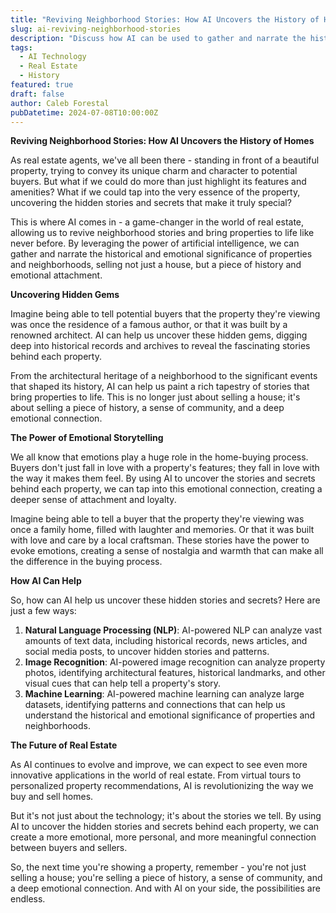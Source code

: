 ```yaml
---
title: "Reviving Neighborhood Stories: How AI Uncovers the History of Homes"
slug: ai-reviving-neighborhood-stories
description: "Discuss how AI can be used to gather and narrate the historical and emotional significance of properties and neighborhoods."
tags:
  - AI Technology
  - Real Estate
  - History
featured: true
draft: false
author: Caleb Forestal
pubDatetime: 2024-07-08T10:00:00Z
---
```




**Reviving Neighborhood Stories: How AI Uncovers the History of Homes**

As real estate agents, we've all been there - standing in front of a beautiful property, trying to convey its unique charm and character to potential buyers. But what if we could do more than just highlight its features and amenities? What if we could tap into the very essence of the property, uncovering the hidden stories and secrets that make it truly special?

This is where AI comes in - a game-changer in the world of real estate, allowing us to revive neighborhood stories and bring properties to life like never before. By leveraging the power of artificial intelligence, we can gather and narrate the historical and emotional significance of properties and neighborhoods, selling not just a house, but a piece of history and emotional attachment.

**Uncovering Hidden Gems**

Imagine being able to tell potential buyers that the property they're viewing was once the residence of a famous author, or that it was built by a renowned architect. AI can help us uncover these hidden gems, digging deep into historical records and archives to reveal the fascinating stories behind each property.

From the architectural heritage of a neighborhood to the significant events that shaped its history, AI can help us paint a rich tapestry of stories that bring properties to life. This is no longer just about selling a house; it's about selling a piece of history, a sense of community, and a deep emotional connection.

**The Power of Emotional Storytelling**

We all know that emotions play a huge role in the home-buying process. Buyers don't just fall in love with a property's features; they fall in love with the way it makes them feel. By using AI to uncover the stories and secrets behind each property, we can tap into this emotional connection, creating a deeper sense of attachment and loyalty.

Imagine being able to tell a buyer that the property they're viewing was once a family home, filled with laughter and memories. Or that it was built with love and care by a local craftsman. These stories have the power to evoke emotions, creating a sense of nostalgia and warmth that can make all the difference in the buying process.

**How AI Can Help**

So, how can AI help us uncover these hidden stories and secrets? Here are just a few ways:

1. **Natural Language Processing (NLP)**: AI-powered NLP can analyze vast amounts of text data, including historical records, news articles, and social media posts, to uncover hidden stories and patterns.
2. **Image Recognition**: AI-powered image recognition can analyze property photos, identifying architectural features, historical landmarks, and other visual cues that can help tell a property's story.
3. **Machine Learning**: AI-powered machine learning can analyze large datasets, identifying patterns and connections that can help us understand the historical and emotional significance of properties and neighborhoods.

**The Future of Real Estate**

As AI continues to evolve and improve, we can expect to see even more innovative applications in the world of real estate. From virtual tours to personalized property recommendations, AI is revolutionizing the way we buy and sell homes.

But it's not just about the technology; it's about the stories we tell. By using AI to uncover the hidden stories and secrets behind each property, we can create a more emotional, more personal, and more meaningful connection between buyers and sellers.

So, the next time you're showing a property, remember - you're not just selling a house; you're selling a piece of history, a sense of community, and a deep emotional connection. And with AI on your side, the possibilities are endless.